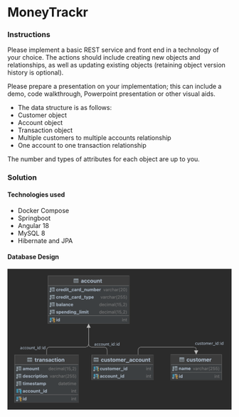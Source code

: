 # MoneyTrackr

### Instructions
Please implement a basic REST service and front end in a technology of your choice. The actions should include creating new objects and relationships, as well as updating existing objects (retaining object version history is optional).

Please prepare a presentation on your implementation; this can include a demo, code walkthrough, Powerpoint presentation or other visual aids.

* The data structure is as follows:
* Customer object
* Account object
* Transaction object
* Multiple customers to multiple accounts relationship
* One account to one transaction relationship

The number and types of attributes for each object are up to you.

### Solution
#### Technologies used
* Docker Compose
* Springboot
* Angular 18
* MySQL 8
* Hibernate and JPA

#### Database Design
![Database Diagram](./artifacts/database-diagram.png)